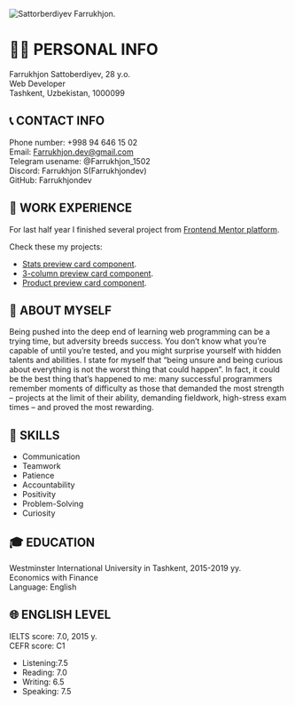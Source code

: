 ![Sattorberdiyev Farrukhjon.](https://user-images.githubusercontent.com/93606012/147364578-f0722af6-e43b-4f45-ac5b-0dcbe824418d.png "Markdown CV image.")

# 👨‍💼 PERSONAL INFO
Farrukhjon Sattoberdiyev, 28 y.o.\
Web Developer\
Tashkent, Uzbekistan, 1000099

## 📞 CONTACT INFO
Phone number: +998 94 646 15 02\
Email: Farrukhjon.dev@gmail.com\
Telegram usename: @Farrukhjon_1502\
Discord: Farrukhjon S(Farrukhjondev)\
GitHub: Farrukhjondev

## 💼 WORK EXPERIENCE

For last half year I finished several project from [Frontend Mentor platform](https://www.frontendmentor.io/home).

Check these my projects:
 
- [Stats preview card component](https://www.frontendmentor.io/solutions/responsive-preview-card-with-sass-desktopfirst-JcrStY8krD).
-  [3-column preview card component](https://www.frontendmentor.io/solutions/3columnpreviewcardcomponent-with-flexbox-QPo07zpq-9).
- [Product preview card component](https://www.frontendmentor.io/solutions/responsive-product-review-card-mobilefirst-approach-with-flexbox-axuleJ7xdJ).

     
## 📝 ABOUT MYSELF
Being pushed into the deep end of learning web programming can be a trying time, but adversity breeds success. You don’t know what you’re capable of until you’re tested, and you might surprise yourself with hidden talents and abilities. I state for myself that “being unsure and being curious about everything is not the worst thing that could happen”. In fact, it could be the best thing that’s happened to me: many successful programmers remember moments of difficulty as those that demanded the most strength – projects at the limit of their ability, demanding fieldwork, high-stress exam times – and proved the most rewarding. 

## 🚀 SKILLS
- Communication
- Teamwork
- Patience
- Accountability
- Positivity
- Problem-Solving
- Curiosity

     
## 🎓 EDUCATION
Westminster International University in Tashkent, 2015-2019 yy.\
Economics with Finance\
Language: English

## 🌐 ENGLISH LEVEL
IELTS score: 7.0, 2015 y.\
CEFR score: C1
- Listening:7.5
- Reading: 7.0
- Writing: 6.5
- Speaking: 7.5
